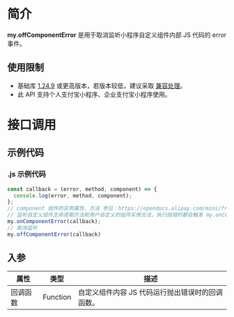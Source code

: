 
# 简介
**my.offComponentError** 是用于取消监听小程序自定义组件内部 JS 代码的 error 事件。

## 使用限制

- 基础库 [1.24.9](https://opendocs.alipay.com/mini/framework/lib) 或更高版本，若版本较低，建议采取 [兼容处理](https://opendocs.alipay.com/mini/framework/compatibility)。
- 此 API 支持个人支付宝小程序、企业支付宝小程序使用。

# 接口调用

## 示例代码

### .js 示例代码
```javascript
const callback = (error, method, component) => {
  console.log(error, method, component);
};
// component 组件的实例属性、方法 参见：https://opendocs.alipay.com/mini/framework/component_object#%E7%BB%84%E4%BB%B6%E5%AE%9E%E4%BE%8B%E5%B1%9E%E6%80%A7
// 监听自定义组件生命周期方法和用户自定义的组件实例方法，执行抛错时都会触发 my.onComponentError 回调。
my.onComponentError(callback);
// 取消监听
my.offComponentError(callback)
```

## 入参
| **属性** | **类型** | **描述** |
| --- | --- | --- |
| 回调函数 | Function | 自定义组件内容 JS 代码运行抛出错误时的回调函数。 |

